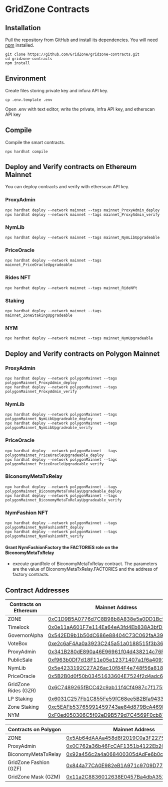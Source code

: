 # GridZone Contracts

## Installation
Pull the repository from GitHub and install its dependencies. You will need [npm](https://docs.npmjs.com/cli/install) installed.

```text
git clone https://github.com/GridZone/gridzone-contracts.git
cd gridzone-contracts
npm install
```

## Environment

Create files storing private key and infura API key.

```text
cp .env.template .env
```

Open .env with text editor, write the private, infra API key, and etherscan API key

## Compile

Compile the smart contracts.

```text
npx hardhat compile
```

## Deploy and Verify contracts on Ethereum Mainnet

You can deploy contracts and verify with etherscan API key.

### ProxyAdmin

```text
npx hardhat deploy --network mainnet --tags mainnet_ProxyAdmin_deploy
npx hardhat deploy --network mainnet --tags mainnet_ProxyAdmin_verify
```

### NymLib

```text
npx hardhat deploy --network mainnet --tags mainnet_NymLibUpgradeable
```

### PriceOracle

```text
npx hardhat deploy --network mainnet --tags mainnet_PriceOracleUpgradeable
```

### Rides NFT

```text
npx hardhat deploy --network mainnet --tags mainnet_RideNft
```

### Staking

```text
npx hardhat deploy --network mainnet --tags mainnet_ZoneStakingUpgradeable
```

### NYM

```text
npx hardhat deploy --network mainnet --tags mainnet_NymUpgradeable
```

## Deploy and Verify contracts on Polygon Mainnet

### ProxyAdmin

```text
npx hardhat deploy --network polygonMainnet --tags polygonMainnet_ProxyAdmin_deploy
npx hardhat deploy --network polygonMainnet --tags polygonMainnet_ProxyAdmin_verify
```

### NymLib

```text
npx hardhat deploy --network polygonMainnet --tags polygonMainnet_NymLibUpgradeable_deploy
npx hardhat deploy --network polygonMainnet --tags polygonMainnet_NymLibUpgradeable_verify
```

### PriceOracle

```text
npx hardhat deploy --network polygonMainnet --tags polygonMainnet_PriceOracleUpgradeable_deploy
npx hardhat deploy --network polygonMainnet --tags polygonMainnet_PriceOracleUpgradeable_verify
```

### BiconomyMetaTxRelay

```text
npx hardhat deploy --network polygonMainnet --tags polygonMainnet_BiconomyMetaTxRelayUpgradeable_deploy
npx hardhat deploy --network polygonMainnet --tags polygonMainnet_BiconomyMetaTxRelayUpgradeable_verify
```

### NymFashion NFT

```text
npx hardhat deploy --network polygonMainnet --tags polygonMainnet_NymFashionNft_deploy
npx hardhat deploy --network polygonMainnet --tags polygonMainnet_NymFashionNft_verify
```

#### Grant NymFashionFactory the FACTORIES role on the BiconomyMetaTxRelay

* execute grantRole of BiconomyMetaTxRelay contract. The parameters are the value of BiconomyMetaTxRelay.FACTORIES and the address of factory contracts.

## Contract Addresses

| Contracts on Ethereum    | Mainnet Address                                                                                                       | Goerli  Address                                                                                                       |
| ------------------------ | --------------------------------------------------------------------------------------------------------------------- | --------------------------------------------------------------------------------------------------------------------- |
| ZONE                     | [0xC1D9B5A0776d7C8B98b8A838e5a0DD1Bc5Fdd53C](https://etherscan.io/address/0xC1D9B5A0776d7C8B98b8A838e5a0DD1Bc5Fdd53C) | [0x862E80fFDDB68230CFc9850e767260A9595C93Eb](https://goerli.etherscan.io/address/0x862E80fFDDB68230CFc9850e767260A9595C93Eb) |
| Timelock                 | [0x0e11aA601F7e114Ea64eA3fd4Eb838A3bfDFb8B9](https://etherscan.io/address/0x0e11aA601F7e114Ea64eA3fd4Eb838A3bfDFb8B9) | [0x464141184F1E36D984888534C32817CBaE74955B](https://goerli.etherscan.io/address/0x464141184F1E36D984888534C32817CBaE74955B) |
| GovernorAlpha            | [0x542ED9b1b50dC686e88404C73C062faA39568304](https://etherscan.io/address/0x542ED9b1b50dC686e88404C73C062faA39568304) | [0x3959c224d5475090d99188D65E318546Af161977](https://goerli.etherscan.io/address/0x3959c224d5475090d99188D65E318546Af161977) |
| VoteBox                  | [0xe2c6aF4Aa0a3923C245a51a0188515f3b36B841A](https://etherscan.io/address/0xe2c6aF4Aa0a3923C245a51a0188515f3b36B841A) | [0x57E21D288E7ccBfb332295e4f8Ca738512e6E075](https://goerli.etherscan.io/address/0x57E21D288E7ccBfb332295e4f8Ca738512e6E075) |
| ProxyAdmin               | [0x341B280dE890a46E96961f04d438214c76F1E2d6](https://etherscan.io/address/0x341B280dE890a46E96961f04d438214c76F1E2d6) | [0x7bC3487097F6495D3d0d2944Df80B161612293a9](https://goerli.etherscan.io/address/0x7bC3487097F6495D3d0d2944Df80B161612293a9) |
| PublicSale               | [0xf963b0Df7d18F11e05e12371407a1f6a4091206F](https://etherscan.io/address/0xf963b0Df7d18F11e05e12371407a1f6a4091206F) | [0x44fE947e4cb4D5c07c9Ed1a4724B3e6B7A946C91](https://goerli.etherscan.io/address/0x44fE947e4cb4D5c07c9Ed1a4724B3e6B7A946C91) |
| NymLib                   | [0x5e4233192C27A26ac10f84F4e748f56a8187a230](https://etherscan.io/address/0x5e4233192C27A26ac10f84F4e748f56a8187a230) | [0x06454E306DBCB79C7C139d5e8977ac455f812f52](https://goerli.etherscan.io/address/0x06454E306DBCB79C7C139d5e8977ac455f812f52) |
| PriceOracle              | [0x5B2B0d0f50b03451633604E7524f2d4adc61CC09](https://etherscan.io/address/0x5B2B0d0f50b03451633604E7524f2d4adc61CC09) | [0xDcF7C8664c2191589C5170bF73c6faC5c7cC7bd6](https://goerli.etherscan.io/address/0xDcF7C8664c2191589C5170bF73c6faC5c7cC7bd6) |
| GridZone Rides (GZR)     | [0x6C7489265fBCC42c9ab11f4Cf4987c7f175bcf30](https://etherscan.io/address/0x6C7489265fBCC42c9ab11f4Cf4987c7f175bcf30) | [0x606eBC0dd72238E8ca5B1F50BA78a3Cc1f3A8986](https://goerli.etherscan.io/address/0x606eBC0dd72238E8ca5B1F50BA78a3Cc1f3A8986) |
| LP Staking               | [0x6031C257Fb1C855Fe59fC68ee5B2Bfa9433cCE28](https://etherscan.io/address/0x6031C257Fb1C855Fe59fC68ee5B2Bfa9433cCE28) | [0xd35A00A07e79B72457245Fc665c4D78609744414](https://goerli.etherscan.io/address/0xd35A00A07e79B72457245Fc665c4D78609744414) |
| Zone Staking             | [0xc5EAFb53765991459743ae84d879BcA469b49dD2](https://etherscan.io/address/0xc5EAFb53765991459743ae84d879BcA469b49dD2) | [0xceA9c9b7Baf80C0c4eAD2139393ddD51d45e7690](https://goerli.etherscan.io/address/0xcea9c9b7baf80c0c4ead2139393ddd51d45e7690) |
| NYM                      | [0xF0ed050306C5f02eD9B579d7C4569F0cb87b6E12](https://etherscan.io/address/0xF0ed050306C5f02eD9B579d7C4569F0cb87b6E12) | [0x52FC32680f8015b8E9e16a0c82072CEEd7E170B8](https://goerli.etherscan.io/address/0x52FC32680f8015b8E9e16a0c82072CEEd7E170B8) |


| Contracts on Polygon     | Mainnet Address                                                                                                          | Mumbai  Address                                                                                                          |
| ------------------------ | ------------------------------------------------------------------------------------------------------------------------ | ------------------------------------------------------------------------------------------------------------------------ |
| ZONE                     | [0x5Ab64dAAAa458d8f2019C0a3F2275FDc27e498D1](https://polygonscan.com/address/0x5Ab64dAAAa458d8f2019C0a3F2275FDc27e498D1) | [0x5248c77c11699082A92b9B6617F884bAF63787de](https://mumbai.polygonscan.com/address/0x5248c77c11699082A92b9B6617F884bAF63787de) |
| ProxyAdmin               | [0x0C762a36b46FcCAF1351b4122Eb2CEAF062f6d8B](https://polygonscan.com/address/0x0C762a36b46FcCAF1351b4122Eb2CEAF062f6d8B) | [0xd35bd944019a32B54C185eF0B863096e89afAdcA](https://mumbai.polygonscan.com/address/0xd35bd944019a32B54C185eF0B863096e89afAdcA) |
| BiconomyMetaTxRelay      | [0x92a456c2a4a068400305dAdFe6b0c6C60A64F0E4](https://polygonscan.com/address/0x92a456c2a4a068400305dAdFe6b0c6C60A64F0E4) | [0x2A7870CA37A02B53B6ca310904da3B9ce5ab8707](https://mumbai.polygonscan.com/address/0x2A7870CA37A02B53B6ca310904da3B9ce5ab8707) |
| GridZone Fashion (GZF)   | [0x844a77CA0E982eB1A971c9709D778959E906D902](https://polygonscan.com/address/0x844a77CA0E982eB1A971c9709D778959E906D902) | [0x81A140D74900B2f4D2f3c462cE752638d16938fb](https://mumbai.polygonscan.com/address/0x81A140D74900B2f4D2f3c462cE752638d16938fb) |
| GridZone Mask (GZM)      | [0x11a2C8836012638E0457Ba4dbA352b55A0068894](https://polygonscan.com/address/0x11a2C8836012638E0457Ba4dbA352b55A0068894) |  |
